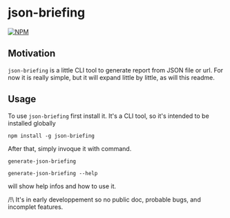 # json-briefing

[![NPM](https://nodei.co/npm/json-briefing.png?downloads=true&downloadRank=true)](https://nodei.co/npm/json-briefing/)

## Motivation

`json-briefing` is a little CLI tool to generate report from JSON file or url. 
For now it is really simple, but it will expand little by little, as will this readme.

## Usage

To use `json-briefing` first install it. It's a CLI tool, so it's intended to be installed globally

```
npm install -g json-briefing
```

After that, simply invoque it with command.

```
generate-json-briefing
```

```
generate-json-briefing --help
```

will show help infos and how to use it.

/!\ It's in early developpement so no public doc, probable bugs, and incomplet features.